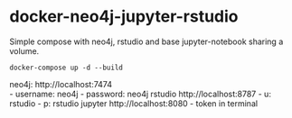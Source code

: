 # docker-neo4j-jupyter-rstudio

Simple compose with neo4j, rstudio and base jupyter-notebook sharing a volume.

`
docker-compose up -d --build
`

neo4j: http://localhost:7474  
    - username: neo4j
    - password: neo4j
rstudio http://localhost:8787
    - u: rstudio
    - p: rstudio
jupyter http://localhost:8080
    - token in terminal



